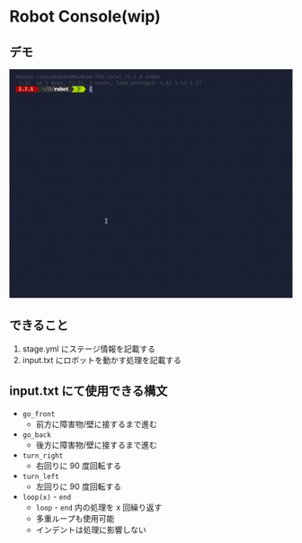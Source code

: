 # Robot Console(wip)

## デモ

<img src="docs/media/robot_demo.gif" width=550>

## できること

1. stage.yml にステージ情報を記載する
2. input.txt にロボットを動かす処理を記載する

## input.txt にて使用できる構文

- `go_front`
  - 前方に障害物/壁に接するまで進む
- `go_back`
  - 後方に障害物/壁に接するまで進む
- `turn_right`
  - 右回りに 90 度回転する
- `turn_left`
  - 左回りに 90 度回転する
- `loop(x)` - `end`
  - `loop` - `end` 内の処理を x 回繰り返す
  - 多重ループも使用可能
  - インデントは処理に影響しない
